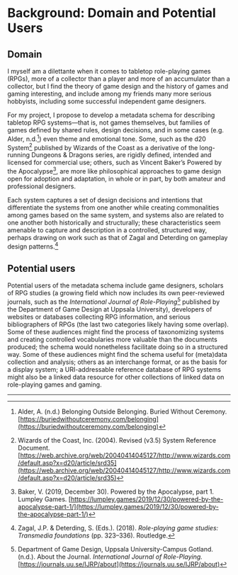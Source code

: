 # Background: Domain and Potential Users

## Domain

I myself am a dilettante when it comes to tabletop role-playing games
(RPGs), more of a collector than a player and more of an accumulator than a
collector, but I find the theory of game design and the history of games
and gaming interesting, and include among my friends many more serious
hobbyists, including some successful independent game designers.

For my project, I propose to develop a metadata schema for describing
tabletop RPG systems—that is, not games themselves, but families of games
defined by shared rules, design decisions, and in some cases (e.g. Alder,
n.d.[^alder-nd]) even theme and emotional tone. Some, such as the d20
System[^wizards-2004] published by Wizards of the Coast as a derivative of
the long-running Dungeons & Dragons series, are rigidly defined, intended
and licensed for commercial use; others, such as Vincent Baker’s Powered by
the Apocalypse[^baker-2019], are more like philosophical approaches to game
design open for adoption and adaptation, in whole or in part, by both
amateur and professional designers.

Each system captures a set of design decisions and intentions that
differentiate the systems from one another while creating commonalities
among games based on the same system, and systems also are related to one
another both historically and structurally; these characteristics seem
amenable to capture and description in a controlled, structured way,
perhaps drawing on work such as that of Zagal and Deterding on gameplay
design patterns.[^zagal-2018]

## Potential users

Potential users of the metadata schema include game designers, scholars of
RPG studies (a growing field which now includes its own peer-reviewed
journals, such as the _International Journal of Role-Playing_[^ijrp-nd]
published by the Department of Game Design at Uppsala University),
developers of websites or databases collecting RPG information, and serious
bibliographers of RPGs (the last two categories likely having some
overlap). Some of these audiences might find the process of taxonomizing
systems and creating controlled vocabularies more valuable than the
documents produced; the schema would nonetheless facilitate doing so in a
structured way. Some of these audiences might find the schema useful for
(meta)data collection and analysis; others as an interchange format, or as
the basis for a display system; a URI-addressable reference database of RPG
systems might also be a linked data resource for other collections of
linked data on role-playing games and gaming.

---

[^alder-nd]: Alder, A. (n.d.) Belonging Outside Belonging. Buried Without Ceremony. [https://buriedwithoutceremony.com/belonging](https://buriedwithoutceremony.com/belonging)

[^wizards-2004]: Wizards of the Coast, Inc. (2004). Revised (v3.5) System Reference
Document. [https://web.archive.org/web/20040414045127/http://www.wizards.com/default.asp?x=d20/article/srd35](https://web.archive.org/web/20040414045127/http://www.wizards.com/default.asp?x=d20/article/srd35)

[^baker-2019]: Baker, V. (2019, December 30). Powered by the Apocalypse, part 1. Lumpley Games. [https://lumpley.games/2019/12/30/powered-by-the-apocalypse-part-1/](https://lumpley.games/2019/12/30/powered-by-the-apocalypse-part-1/)

[^zagal-2018]: Zagal, J.P. & Deterding, S. (Eds.). (2018). _Role-playing game studies: Transmedia foundations_ (pp. 323–336). Routledge.

[^ijrp-nd]: Department of Game Design, Uppsala University-Campus Gotland. (n.d.). About the Journal. _International Journal of Role-Playing._ [https://journals.uu.se/IJRP/about](https://journals.uu.se/IJRP/about)
